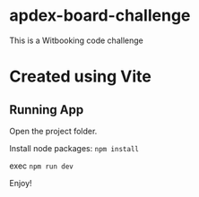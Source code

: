 # apdex-board-challenge

This is a Witbooking code challenge
 
# Created using Vite

## Running App

Open the project folder.

Install node packages: `npm install`

exec `npm run dev`

Enjoy!
